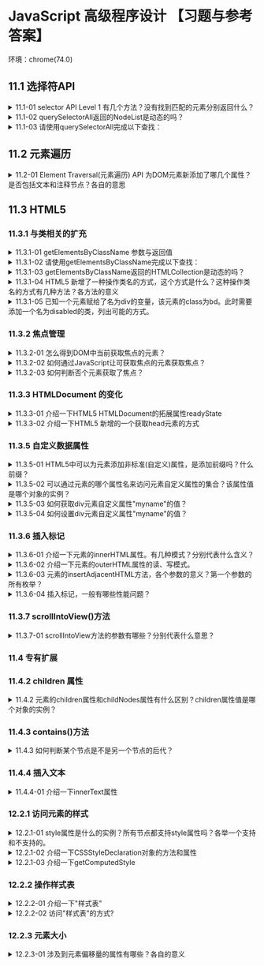 <!-- markdownlint-disable MD033 -->

# JavaScript 高级程序设计 【习题与参考答案】

环境：chrome(74.0)

<!-- TODO
- HTMLCollection和NodeList区别
- NodeList 为动态会有性能问题？
 -->

## 11.1 选择符API

<details>
  <summary>11.1-01 selector API Level 1 有几个方法？没有找到匹配的元素分别返回什么？</summary>
  <div>- 2个</div>
  <div>- querySelector：null；querySelectorAll：空的NodeList数组 []</div>
</details>

<details>
  <summary>11.1-02 querySelectorAll返回的NodeList是动态的吗？</summary>
  <div>不是</div>
</details>

<details>
  <summary>11.1-03 请使用querySelectorAll完成以下查找：</summary>
    <details>
      <summary>11.1-03.01 body元素。</summary>
      <div>document.querySelector('body')</div>
    </details>
    <details>
      <summary>11.1-03.02 ID值等于“myDiv”的元素。</summary>
      <div>document.querySelectorAll('[id="myDiv"]')</div>
      <div>document.querySelectorAll('#myDiv')</div>
    </details>
    <details>
      <summary>11.1-03.04 类值等于selected的元素。</summary>
      <div>document.querySelectorAll('[class="selected"]')</div>
    </details>
    <details>
      <summary>11.1-03.05 类值包含selected的元素。</summary>
      <div>document.querySelectorAll('.selected')</div>
      <div>document.querySelectorAll('[class*="selected"]')</div>
    </details>
    <details>
      <summary>11.1-03.06 类值包含“button”的img元素。</summary>
      <div>document.querySelectorAll('img.button')</div>
    </details>
    <details>
      <summary>11.1-03.07 div元素下标签名为span的子元素。</summary>
      <div>document.querySelectorAll('div > span')</div>
    </details>
    <details>
      <summary>11.1-03.08 div元素下的span元素。</summary>
      <div>document.querySelectorAll('div span')</div>
    </details>
    <details>
      <summary>11.1-03.09 a元素中属性名为target的元素。</summary>
      <div>document.querySelectorAll('a[target]')</div>
    </details>
    <details>
      <summary>11.1-03.10 p元素中属性名为id，值等于p1的元素。</summary>
      <div>document.querySelectorAll('p[id="p1"]')</div>
      <div>document.querySelectorAll('p#p1')</div>
    </details>
    <details>
      <summary>11.1-03.11 p元素中存在属性名为id，值为p开头的元素。</summary>
      <div>document.querySelectorAll('p[id^="p"]')</div>
    </details>
    <details>
      <summary>11.1-03.12 p元素中存在属性名为id，值为p结尾的元素。</summary>
      <div>document.querySelectorAll('p[id$="p"]')</div>
    </details>
    <details>
      <summary>11.1-03.13 p元素中存在属性名为id，值包含p的元素。</summary>
      <div>document.querySelectorAll('p[id*="p"]')</div>
    </details>
    <details>
      <summary>11.1-03.14 p元素中存在属性名为id，值为包含"p"；属性名为class，值包含"classname"的元素。</summary>
      <div>document.querySelectorAll('p[id*="p"][class*="classname"]')</div>
    </details>
    <details>
      <summary>11.1-03.15 div元素和span元素。</summary>
      <div>document.querySelectorAll('div, span')</div>
    </details>
    <details>
      <summary>11.1-03.16 div元素之后相邻siblings元素，名为span的元素。</summary>
      <div>document.querySelectorAll('div+span')</div>
    </details>
    <details>
      <summary>11.1-03.17 div元素之后的siblings元素中名为span的元素。</summary>
      <div>document.querySelectorAll('div~span')</div>
    </details>
    <details>
      <summary>11.1-03.18 所有元素。</summary>
      <div>document.querySelectorAll('*')</div>
    </details>
</details>

## 11.2 元素遍历

<details>
  <summary>11.2-01 Element Traversal(元素遍历) API 为DOM元素新添加了哪几个属性？是否包括文本和注释节点？各自的意思</summary>
  <div>: 5个</div>
  <div>: 不包括文本和注释节点</div>
  <div>- childElementCount: 返回子元素（不包括文本和注释节点）的个数</div>
  <div>- firstElementChild: 指向第一个子元素；firstChild的元素版。</div>
  <div>- lastElementChild: 指向最后一个子元素；lastChild的元素版。</div>
  <div>- previousElementSibling: 指向前一个同辈元素；previousSibling的元素版。</div>
  <div>- nextElementSibling: 指向后一个同辈元素；nextSibling的元素版。</div>
</details>

## 11.3 HTML5

### 11.3.1 与类相关的扩充

<details>
  <summary>11.3.1-01 getElementsByClassName 参数与返回值</summary>
  <div>参数：一个包含一或多个类名的字符串</div>
  <div>返回值: HTMLCollection</div>
</details>

<details>
  <summary>11.3.1-02 请使用getElementsByClassName完成以下查找：</summary>
  <details>
    <summary>11.3.1-02.01 所有类中包含“username”的元素</summary>
    <div>document.getElementsByClassName('username')</div>
  </details>
  <details>
    <summary>11.3.1-02.02 所有类中包含“username”和“current”的元素</summary>
    <div>document.getElementsByClassName('username current')</div>
  </details>
</details>

<details>
  <summary>11.3.1-03 getElementsByClassName返回的HTMLCollection是动态的吗？</summary>
  <div>是</div>
</details>

<details>
  <summary>11.3.1-04 HTML5 新增了一种操作类名的方式，这个方式是什么？这种操作类名的方式有几种方法？各方法的意义</summary>
  <div>这个方式是为所有元素添加一个属性，属性名为classList，值为新集合类型DOMTokenList的实例（类数组）。</div>
  <div>add(value): 将给定的字符串值添加到列表中。如果值已存在，就不添加了。</div>
  <div>contains(value): 表示列表中是否存在给定的值，如果存在则返回true，否则返回false。</div>
  <div>remove(value): 从列表中删除给定的字符串。</div>
  <div>toggle(value): 如果列表中已存在给定的值，删除它；如果不存在，添加它。</div>
</details>

<details>
  <summary>11.3.1-05 已知一个元素赋给了名为div的变量，该元素的class为bd。此时需要添加一个名为disabled的类，列出可能的方式。</summary>
  <div>1:</div>
  <div>var classNames = div.className.split(/\s+/);</div>
  <div>classNames.push('disabled')</div>
  <div>div.classNames = classNames.join(' ')</div>
  <div>2:</div>
  <div>div.classList.add('disabled')</div>
</details>

### 11.3.2 焦点管理

<details>
  <summary>11.3.2-01 怎么得到DOM中当前获取焦点的元素？</summary>
  <div>document.activeElement</div>
</details>

<details>
  <summary>11.3.2-02 如何通过JavaScript让可获取焦点的元素获取焦点？</summary>
  <div>element.focus()</div>
</details>

<details>
  <summary>11.3.2-03 如何判断否个元素获取了焦点？</summary>
  <div>element.hasFocus()</div>
</details>

### 11.3.3 HTMLDocument 的变化

<details>
  <summary>11.3.3-01 介绍一下HTML5 HTMLDocument的拓展属性readyState</summary>
  <div>Document的readyState属性有两个可能的值：</div>
  <div>- loading: 正在加载文档</div>
  <div>- complete: 已加载完文档</div>
  <div>一般document.readyState会借助onload事件使用</div>
</details>

<details>
  <summary>11.3.3-02 介绍一下HTML5 新增的一个获取head元素的方式</summary>
  <div>document.head</div>
  <div>在此之前会使用：document.getElementsByTagName('head')[0]</div>
</details>

### 11.3.5 自定义数据属性

<details>
  <summary>11.3.5-01 HTML5中可以为元素添加非标准(自定义)属性，是添加前缀吗？什么前缀？</summary>
  <div>data-</div>
</details>

<details>
  <summary>11.3.5-02 可以通过元素的哪个属性名来访问元素自定义属性的集合？该属性值是哪个对象的实例？</summary>
  <div>属性名：dataset</div>
  <div>属性值对象：DOMStringMap</div>
</details>

<details>
  <summary>11.3.5-03 如何获取div元素自定义属性"myname"的值？</summary>
  <div>var myName = div.dataset.myname</div>
</details>

<details>
  <summary>11.3.5-04 如何设置div元素自定义属性"myname"的值？</summary>
  <div>div.dataset.myname = "taichiyi"</div>
</details>

### 11.3.6 插入标记

<details>
  <summary>11.3.6-01 介绍一下元素的innerHTML属性。有几种模式？分别代表什么含义？</summary>
  <div>背景：</div>
  <div>给文档插入大量新HTML标记的情况下，通过DOM操作非常麻烦。</div>
  <div>读模式：innerHTML属性返回与调用元素的所有子节点（包括元素、注释和文本节点）对应的HTML标记。</div>
  <div>写模式：innerHTML会根据指定的值创建新的DOM树，然后用这个DOM树完全替换原先所有子节点。</div>
</details>

<details>
  <summary>11.3.6-02 介绍一下元素的outerHTML属性的读、写模式。</summary>
  <div>读模式：outerHTML返回调用它的元素及所有子节点的HTML标签。</div>
  <div>写模式：outerHTML会根据指定的HTML字符串创建新的DOM子树，然后用这个DOM字数完全替换调用元素。</div>
</details>

<details>
  <summary>11.3.6-03 元素的insertAdjacentHTML方法，各个参数的意义？第一个参数的所有枚举？</summary>
  <div>一参：插入位置；</div>
  <div>"beforebegin"：在当前元素之前插入一个紧邻的同辈元素；</div>
  <div>"afterbegin"：在当前元素之下插入一个新的子元素或在第一个子元素之前插入一个新的子元素；</div>
  <div>"beforeend"：在当前元素之下插入一个新的子元素或在最后一个子元素之后插入一个新子元素；</div>
  <div>"afterend"：在当前元素之后插入一个紧邻的同辈元素；</div>
  <div>二参：要插入的HTML文本；</div>
</details>

<details>
  <summary>11.3.6-04 插入标记，一般有哪些性能问题？</summary>
  <div>最好拼接好标记后一次性插入DOM，避免高频率将标记插入DOM</div>
</details>

### 11.3.7 scrollIntoView()方法

<details>
  <summary>11.3.7-01 scrollIntoView方法的参数有哪些？分别代表什么意思？</summary>
  <div>可传1个参数：true或false（默认true）</div>
  <div>ture: 窗口滚动会让调用元素的顶部与视口顶部尽可能平齐。</div>
  <div>false: 调用元素会尽可能全部出现在视口中（可能的话，调用元素的底部会与视口底部平齐）</div>
</details>

### 11.4 专有扩展

### 11.4.2 children 属性

<details>
  <summary>11.4.2 元素的children属性和childNodes属性有什么区别？children属性值是哪个对象的实例？</summary>
  <div>childNodes: 包含所有类型节点（文本和注释节点）</div>
  <div>children: 只包含元素节点</div>
  <div></div>
  <div>是HTMLCollection对象的实例</div>
</details>

### 11.4.3 contains()方法

<details>
  <summary>11.4.3 如何判断某个节点是不是另一个节点的后代？</summary>
  <div>document.documentElement.contains(document.body)</div>
  <div>返回值为boolean</div>
</details>

### 11.4.4 插入文本

<details>
  <summary>11.4.4-01 介绍一下innerText属性</summary>
  <div>innerText有两种模式：读模式和写模式</div>
  <div>- 读模式: 它会按照由浅入深的顺序，把子文档树种的所有文本节点的值拼接起来。</div>
  <div>- 写模式: 删除该元素的所有子节点，插入包含相应文本值的文本节点。</div>
</details>

### 12.2.1 访问元素的样式

<details>
  <summary>12.2.1-01 style属性是什么的实例？所有节点都支持style属性吗？各举一个支持和不支持的。</summary>
  <div>CSSStyleDeclaration的实例</div>
  <div>不是所有都支持：元素节点支持；文本节点不支持</div>
</details>

<details>
  <summary>12.2.1-02 介绍一下CSSStyleDeclaration对象的方法和属性</summary>
  <div>注意：元素的style属性不包含从其他样式表层叠来的样式信息，如果要获取层叠来的样式信息可以通过getComputedStyle()方法</div>
  <div>cssText: 获取style特性中的CSS代码。</div>
  <div>length: 元素style的CSS属性的数量</div>
  <div>getPropertyPriority(propertyName): 返回给定属性使用了！important设置，则返回"important"；否则返回空字符串。</div>
  <div>getPropertyValue(propertyName): 返回给定属性的字符串值</div>
  <div>removeProperty(propertyName): 从样式中删除给定的属性，返回被删除的属性值</div>
  <div>setProperty(propertyName, value, priority): 将给定的属性设置为相应的值，并加上优先权标志（"important"或一个空字符串）</div>
</details>

<details>
  <summary>12.2.1-03 介绍一下getComputedStyle</summary>
  <div>getComputedStyle可以获取元素层叠来的样式信息</div>
  <div>document.defaultView.getComputedStyle(element, 伪类元素字符串(例如：':after)): 返回一个CSSStyleDeclaration对象</div>
  <div>document.defaultView.getComputedStyle(document.querySelector('#p3')).backgroundColor</div>
</details>

### 12.2.2 操作样式表

<details>
  <summary>12.2.2-01 介绍一下"样式表"</summary>
  <div>CSSStyleSheet 类型表示的是样式表，包括通过&lt;link&gt;元素包含的样式表和&lt;style&gt;元素中定义的样式表。</div>
  <div>访问样式表的属性：.xxx</div>
  <div>样式表的属性：</div>
  <div>disabled: (boolean)表示样式表是否被禁用。</div>
  <div>href: 如果样式表是通过&lt;link&gt;包含的，则是样式表的URL；否则，是null。</div>
  <div>parentStyleSheet: 如果样式表是通过@import导入的，则非null；否则，是null。</div>
</details>

<details>
  <summary>12.2.2-02 访问"样式表"的方式?</summary>
  <div>document.querySelector('style').sheet</div>
  <div>document.styleSheets</div>
</details>

### 12.2.3 元素大小

<details>
  <summary>12.2.3-01 涉及到元素偏移量的属性有哪些？各自的意义</summary>
  <div>offsetHeight: 元素在垂直方向上占用的空间大小。</div>
  <div>offsetWidth: 元素在水平方向上占用的空间大小。</div>
  <div>offsetLeft: 元素的左外边框至包含元素的左内边框之间的像素距离。</div>
  <div>offsetTop: 元素的上外边框至包含元素的上内边框之间的像素距离。</div>
</details>

